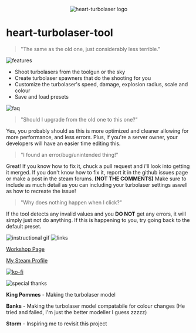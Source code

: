 <p align="center"><img src="https://media.discordapp.net/attachments/529602825269936139/1081858108294438943/turbolaser_header.png" alt="heart-turbolaser logo"></p>

# heart-turbolaser-tool
 > "The same as the old one, just considerably less terrible."

<img src="https://media.discordapp.net/attachments/529602825269936139/1081858668112384040/features.png" alt="features">
 
 + Shoot turbolasers from the toolgun or the sky
 + Create turbolaser spawners that do the shooting for you
 + Customize the turbolaser's speed, damage, explosion radius, scale and colour
 + Save and load presets
 
<img src="https://media.discordapp.net/attachments/529602825269936139/1081861970438922240/faq.png" alt="faq">
 
> "Should I upgrade from the old one to this one?"
 
Yes, you probably should as this is more optimized and cleaner allowing for more performance, and less errors. Plus, if you're a server owner, your developers will have an easier time editing this.

> "I found an error/bug/unintended thing!"
 
Great! If you know how to fix it, chuck a pull request and i'll look into getting it merged. If you don't know how to fix it, report it in the github issues page or make a post in the steam forums. **(NOT THE COMMENTS)** Make sure to include as much detail as you can including your turbolaser settings aswell as how to recreate the issue!

> "Why does nothing happen when I click?"
 
If the tool detects any invalid values and you **DO NOT** get any errors, it will simply just not do anything. If this is happening to you, try going back to the default preset.

<img src="https://media.discordapp.net/attachments/529602825269936139/1081864378476933191/tutorial.gif" alt="instructional gif">

<img src="https://media.discordapp.net/attachments/529602825269936139/1081864674850648064/links.png" alt="links">

[Workshop Page](https://steamcommunity.com/sharedfiles/filedetails/?id=2943090068)

[My Steam Profile](https://steamcommunity.com/id/drunkenhearted/)

[![ko-fi](https://media.discordapp.net/attachments/529602825269936139/1081866554364395620/kofi.png)](https://ko-fi.com/W7W0I556R)


<img src="https://media.discordapp.net/attachments/529602825269936139/1081864666294255616/special_thanks.png" alt="special thanks">

**King Pommes** - Making the turbolaser model

**Banks** - Making the turbolaser model compatabile for colour changes (He tried and failed, I'm just the better modeller I guess zzzzz)

**Storm** - Inspiring me to revisit this project
